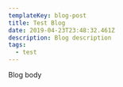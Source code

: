 ```yaml
---
templateKey: blog-post
title: Test Blog
date: 2019-04-23T23:48:32.461Z
description: Blog description
tags:
  - test
---
```

Blog body

